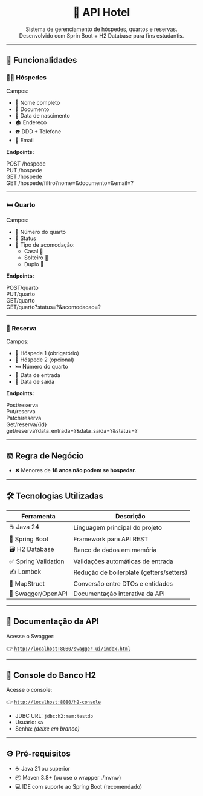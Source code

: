 <h1 align="center">🏨 API Hotel</h1>

<p align="center">
    Sistema de gerenciamento de hóspedes, quartos e reservas.<br/>
    Desenvolvido com Sprin Boot + H2 Database para fins estudantis.
</p>

---

## 🚀 Funcionalidades

### 🧍‍♂️ Hóspedes
Campos:
- 👤 Nome completo
- 📄 Documento
- 🎂 Data de nascimento
- 🏠 Endereço
- ☎️ DDD + Telefone
- 📧 Email

**Endpoints:**

POST /hospede <br/>
PUT /hospede <br/>
GET /hospede <br/>
GET /hospede/filtro?nome=&documento=&email=?<br/>

---

### 🛏️ Quarto
Campos:
- 🔢 Número do quarto
- 🚦 Status
- 🛌 Tipo de acomodação:
  - Casal 👫
  - Solteiro 👤
  - Duplo 👬

**Endpoints:**

POST/quarto <br/>
PUT/quarto <br/>
GET/quarto <br/>
GET/quarto?status=?&acomodacao=? <br/>

---

### 📆 Reserva
Campos:
- 👤 Hóspede 1 (obrigatório)
- 👥 Hóspede 2 (opcional)
- 🛏️ Número do quarto
- 📅 Data de entrada
- 📅 Data de saída

**Endpoints:**


Post/reserva <br/>
Put/reserva <br/>
Patch/reserva <br/>
Get/reserva/{id} <br/>
get/reserva?data_entrada=?&data_saida=?&status=? <br/>

---

## ⚖️ Regra de Negócio

- ❌ Menores de **18 anos não podem se hospedar.**

---

## 🛠️ Tecnologias Utilizadas

| Ferramenta          | Descrição                               |
|---------------------|-----------------------------------------|
| ☕ Java 24           | Linguagem principal do projeto          |
| 🌱 Spring Boot      | Framework para API REST                 |
| 🗃️ H2 Database      | Banco de dados em memória               |
| ✅ Spring Validation| Validações automáticas de entrada       |
| ✍️ Lombok           | Redução de boilerplate (getters/setters)|
| 🔄 MapStruct        | Conversão entre DTOs e entidades        |
| 📄 Swagger/OpenAPI  | Documentação interativa da API          |

---

## 📑 Documentação da API

Acesse o Swagger:

👉 [`http://localhost:8080/swagger-ui/index.html`](http://localhost:8080/swagger-ui/index.html)

---

## 💾 Console do Banco H2

Acesse o console:

👉 [`http://localhost:8080/h2-console`](http://localhost:8080/h2-console)

- JDBC URL: `jdbc:h2:mem:testdb`
- Usuário: `sa`
- Senha: *(deixe em branco)*

---

## ⚙️ Pré-requisitos

- ☕ Java 21 ou superior
- 📦 Maven 3.8+ (ou use o wrapper ./mvnw)
- 💻 IDE com suporte ao Spring Boot (recomendado)